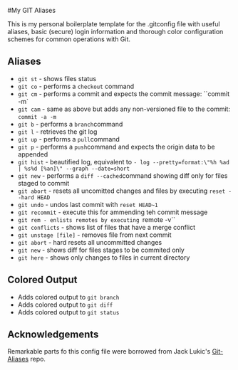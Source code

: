 #My GIT Aliases

This is my personal boilerplate template for the .gitconfig file with useful aliases, basic (secure) login information and thorough color configuration schemes for common operations with Git.

## Aliases
* ``git st`` - shows files status
* ``git co`` - performs a ``checkout`` command
* ``git cm`` - performs a commit and expects the commit message: ``commit -m`
* ``git cam`` - same as above but adds any non-versioned file to the commit: ``commit -a -m`` 
* ``git b`` - performs a ``branch``command
* ``git l`` - retrieves the git log
* ``git up`` - performs a ``pull``command
* ``git p`` - performs a ``push``command and expects the origin data to be appended
* ``git hist`` - beautified log, equivalent to ``- log --pretty=format:\"%h %ad | %s%d [%an]\" --graph --date=short``
* ``git new`` - performs a ``diff --cached``command showing diff only for files staged to commit
* ``git abort`` - resets all uncomitted changes and files by executing ``reset --hard HEAD``
* ``git undo`` - undos last commit with ``reset HEAD~1``
* ``git recommit`` - execute this for ammending teh commit message
* ``git rem - enlists remotes by executing ``remote -v`` 
* ``git conflicts`` - shows list of files that have a merge conflict
* ``git unstage [file]`` - removes file from next commit
* ``git abort`` - hard resets all uncommitted changes 
* ``git new`` - shows diff for files stages to be commited only
* ``git here`` - shows only changes to files in current directory

## Colored Output
* Adds colored output to `git branch`
* Adds colored output to `git diff`
* Adds colored output to `git status`

## Acknowledgements

Remarkable parts fo this config file were borrowed from Jack Lukic's [Git-Aliases](https://github.com/jlukic/Git-Aliases) repo.
